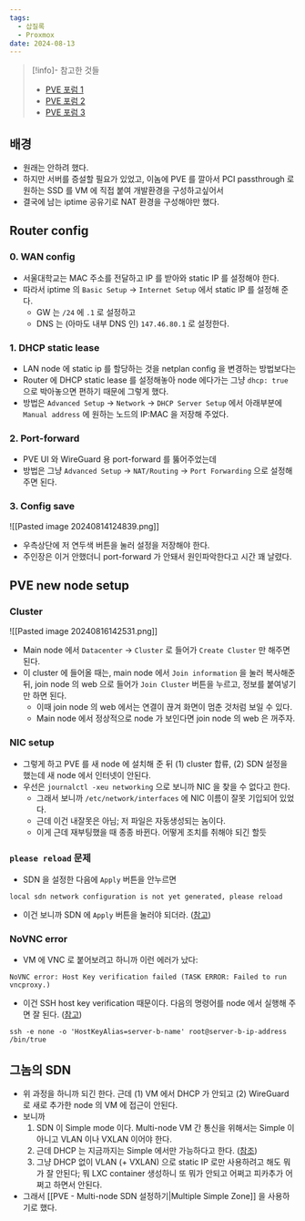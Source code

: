 ```yaml
---
tags:
  - 삽질록
  - Proxmox
date: 2024-08-13
---
```

> [!info]- 참고한 것들
> - [PVE 포럼 1](https://forum.proxmox.com/threads/sdn-doesnt-replicate-in-cluster.140807/)
> - [PVE 포럼 2](https://forum.proxmox.com/threads/console-failed-to-connect-to-server-host-key-verification-failed.78957/)
> - [PVE 포럼 3](https://forum.proxmox.com/threads/dhcp-with-vxlan-in-pve-8-1-3.137928/)

## 배경

- 원래는 안하려 했다.
- 하지만 서버를 증설할 필요가 있었고, 이놈에 PVE 를 깔아서 PCI passthrough 로 원하는 SSD 를 VM 에 직접 붙여 개발환경을 구성하고싶어서
- 결국에 남는 iptime 공유기로 NAT 환경을 구성해야만 했다.

## Router config

### 0. WAN config

- 서울대학교는 MAC 주소를 전달하고 IP 를 받아와 static IP 를 설정해야 한다.
- 따라서 iptime 의 `Basic Setup` -> `Internet Setup` 에서 static IP 를 설정해 준다.
	- GW 는 `/24` 에 `.1` 로 설정하고
	- DNS 는 (아마도 내부 DNS 인) `147.46.80.1` 로 설정한다.

### 1. DHCP static lease

- LAN node 에 static ip 를 할당하는 것을 netplan config 을 변경하는 방법보다는
- Router 에 DHCP static lease 를 설정해놓아 node 에다가는 그냥 `dhcp: true` 으로 박아놓으면 편하기 때문에 그렇게 했다.
- 방법은 `Advanced Setup` -> `Network` -> `DHCP Server Setup` 에서 아래부분에 `Manual address` 에 원하는 노드의 IP:MAC 을 저장해 주었다.

### 2. Port-forward

- PVE UI 와 WireGuard 용 port-forward 를 뚫어주었는데
- 방법은 그냥 `Advanced Setup` -> `NAT/Routing` -> `Port Forwarding` 으로 설정해 주면 된다.

### 3. Config save

![[Pasted image 20240814124839.png]]

- 우측상단에 저 연두색 버튼을 눌러 설정을 저장해야 한다.
- 주인장은 이거 안했더니 port-forward 가 안돼서 원인파악한다고 시간 꽤 날렸다.

## PVE new node setup

### Cluster

![[Pasted image 20240816142531.png]]

- Main node 에서 `Datacenter` -> `Cluster` 로 들어가 `Create Cluster` 만 해주면 된다.
- 이 cluster 에 들어올 때는, main node 에서 `Join information` 을 눌러 복사해준 뒤, join node 의 web 으로 들어가 `Join Cluster` 버튼을 누르고, 정보를 붙여넣기만 하면 된다.
	- 이때 join node 의 web 에서는 연결이 끊겨 화면이 멈춘 것처럼 보일 수 있다.
	- Main node 에서 정상적으로 node 가 보인다면 join node 의 web 은 꺼주자.

### NIC setup

- 그렇게 하고 PVE 를 새 node 에 설치해 준 뒤 (1) cluster 합류, (2) SDN 설정을 했는데 새 node 에서 인터넷이 안된다.
- 우선은 `journalctl -xeu networking` 으로 보니까 NIC 을 찾을 수 없다고 한다.
	- 그래서 보니까 `/etc/network/interfaces` 에 NIC 이름이 잘못 기입되어 있었다.
	- 근데 이건 내잘못은 아님; 저 파일은 자동생성되는 놈이다.
	- 이게 근데 재부팅했을 때 종종 바뀐다. 어떻게 조치를 취해야 되긴 할듯

### `please reload` 문제

- SDN 을 설정한 다음에 `Apply` 버튼을 안누르면

```
local sdn network configuration is not yet generated, please reload
```

- 이건 보니까 SDN 에 `Apply` 버튼을 눌러야 되더라. ([참고](https://forum.proxmox.com/threads/sdn-doesnt-replicate-in-cluster.140807/))

### NoVNC error

- VM 에 VNC 로 붙어보려고 하니까 이런 에러가 났다:

```
NoVNC error: Host Key verification failed (TASK ERROR: Failed to run vncproxy.)
```

- 이건 SSH host key verification 때문이다. 다음의 명령어를 node 에서 실행해 주면 잘 된다. ([참고](https://forum.proxmox.com/threads/console-failed-to-connect-to-server-host-key-verification-failed.78957/))

```
ssh -e none -o 'HostKeyAlias=server-b-name' root@server-b-ip-address /bin/true
```

## 그놈의 SDN

- 위 과정을 하니까 되긴 한다. 근데 (1) VM 에서 DHCP 가 안되고 (2) WireGuard 로 새로 추가한 node 의 VM 에 접근이 안된다.
- 보니까
	1. SDN 이 Simple mode 이다. Multi-node VM 간 통신을 위해서는 Simple 이 아니고 VLAN 이나 VXLAN 이어야 한다.
	2. 근데 DHCP 는 지금까지는 Simple 에서만 가능하다고 한다. ([참조](https://forum.proxmox.com/threads/dhcp-with-vxlan-in-pve-8-1-3.137928/))
	3. 그냥 DHCP 없이 VLAN (+ VXLAN) 으로 static IP 로만 사용하려고 해도 뭐가 잘 안된다; 뭐 LXC container 생성하니 또 뭐가 안되고 어쩌고 피카추가 어쩌고 하면서 안된다.
- 그래서 [[PVE - Multi-node SDN 설정하기|Multiple Simple Zone]] 을 사용하기로 했다.